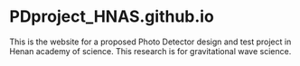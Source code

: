 # PDproject_HNAS.github.io
This is the website for a proposed Photo Detector design and test project in Henan academy of science. This research is for gravitational wave science.
